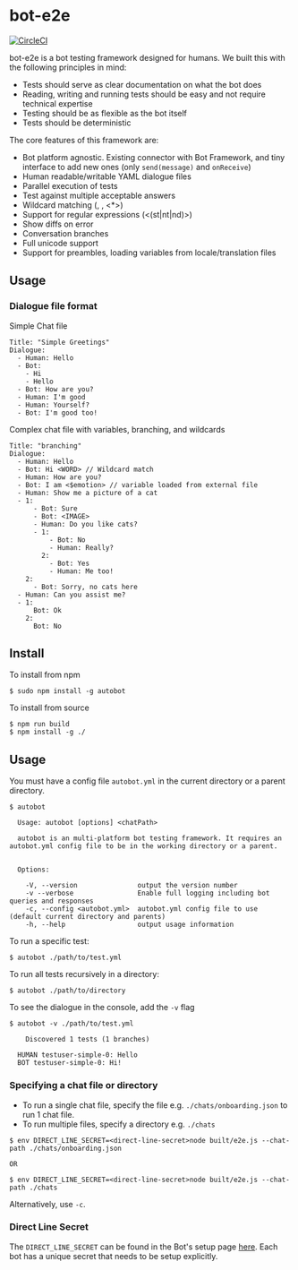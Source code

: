 # bot-e2e

[![CircleCI](https://circleci.com/gh/aiden/bot-e2e.svg?style=svg&circle-token=b945b5b109d685a84d3b1d7794c8fd0b2a4f2e0a)](https://circleci.com/gh/aiden/bot-e2e)

bot-e2e is a bot testing framework designed for humans. We built this with the following principles in mind:

- Tests should serve as clear documentation on what the bot does
- Reading, writing and running tests should be easy and not require technical expertise
- Testing should be as flexible as the bot itself
- Tests should be deterministic

The core features of this framework are:

- Bot platform agnostic. Existing connector with Bot Framework, and tiny interface to add new ones (only `send(message)` and `onReceive`)
- Human readable/writable YAML dialogue files
- Parallel execution of tests
- Test against multiple acceptable answers
- Wildcard matching (<NUMBER>, <WORD>, <\*>)
- Support for regular expressions (<(st|nt|nd)>)
- Show diffs on error
- Conversation branches
- Full unicode support
- Support for preambles, loading variables from locale/translation files

## Usage

### Dialogue file format

Simple Chat file

```
Title: "Simple Greetings"
Dialogue:
  - Human: Hello
  - Bot:
    - Hi
    - Hello
  - Bot: How are you?
  - Human: I'm good
  - Human: Yourself?
  - Bot: I'm good too!
```

Complex chat file with variables, branching, and wildcards

```
Title: "branching"
Dialogue:
  - Human: Hello
  - Bot: Hi <WORD> // Wildcard match
  - Human: How are you?
  - Bot: I am <$emotion> // variable loaded from external file
  - Human: Show me a picture of a cat
  - 1:
      - Bot: Sure
      - Bot: <IMAGE>
      - Human: Do you like cats?
      - 1:
          - Bot: No
          - Human: Really?
        2:
          - Bot: Yes
          - Human: Me too!
    2:
      - Bot: Sorry, no cats here
  - Human: Can you assist me?
  - 1:
      Bot: Ok
    2:
      Bot: No
```


## Install

To install from npm
```
$ sudo npm install -g autobot
```

To install from source
```
$ npm run build
$ npm install -g ./
```

## Usage

You must have a config file `autobot.yml` in the current directory or a parent directory.

```
$ autobot

  Usage: autobot [options] <chatPath>

  autobot is an multi-platform bot testing framework. It requires an autobot.yml config file to be in the working directory or a parent.


  Options:

    -V, --version               output the version number
    -v --verbose                Enable full logging including bot queries and responses
    -c, --config <autobot.yml>  autobot.yml config file to use (default current directory and parents)
    -h, --help                  output usage information
```

To run a specific test:

```
$ autobot ./path/to/test.yml
```

To run all tests recursively in a directory:

```
$ autobot ./path/to/directory
```

To see the dialogue in the console, add the `-v` flag

```
$ autobot -v ./path/to/test.yml

	Discovered 1 tests (1 branches)

  HUMAN testuser-simple-0: Hello
  BOT testuser-simple-0: Hi!
```

### Specifying a chat file or directory

* To run a single chat file, specify the file e.g. `./chats/onboarding.json` to run 1 chat file.
* To run multiple files, specify a directory e.g. `./chats`

```
$ env DIRECT_LINE_SECRET=<direct-line-secret>node built/e2e.js --chat-path ./chats/onboarding.json

OR

$ env DIRECT_LINE_SECRET=<direct-line-secret>node built/e2e.js --chat-path ./chats
```

Alternatively, use `-c`.

### Direct Line Secret

The `DIRECT_LINE_SECRET` can be found in the Bot's setup page [here](https://dev.botframework.com/bots).
Each bot has a unique secret that needs to be setup explicitly.
